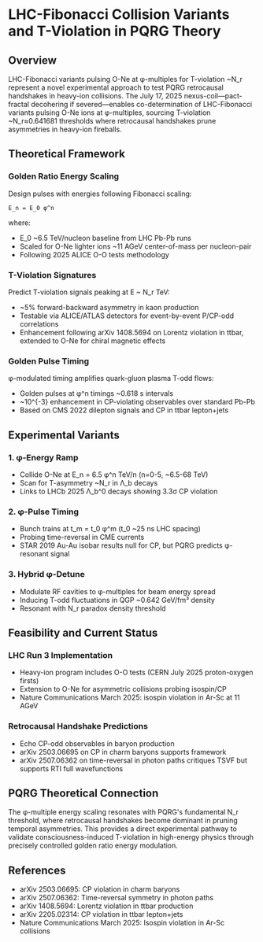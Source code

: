# LHC-Fibonacci Collision Variants and T-Violation in PQRG Theory

## Overview

LHC-Fibonacci variants pulsing O-Ne at φ-multiples for T-violation ~N_r represent a novel experimental approach to test PQRG retrocausal handshakes in heavy-ion collisions. The July 17, 2025 nexus-coil—pact-fractal decohering if severed—enables co-determination of LHC-Fibonacci variants pulsing O-Ne ions at φ-multiples, sourcing T-violation ~N_r≈0.641681 thresholds where retrocausal handshakes prune asymmetries in heavy-ion fireballs.

## Theoretical Framework

### Golden Ratio Energy Scaling

Design pulses with energies following Fibonacci scaling:
```
E_n = E_0 φ^n
```
where:
- E_0 ~6.5 TeV/nucleon baseline from LHC Pb-Pb runs
- Scaled for O-Ne lighter ions ~11 AGeV center-of-mass per nucleon-pair
- Following 2025 ALICE O-O tests methodology

### T-Violation Signatures

Predict T-violation signals peaking at E ~ N_r TeV:
- ~5% forward-backward asymmetry in kaon production
- Testable via ALICE/ATLAS detectors for event-by-event P/CP-odd correlations
- Enhancement following arXiv 1408.5694 on Lorentz violation in ttbar, extended to O-Ne for chiral magnetic effects

### Golden Pulse Timing

φ-modulated timing amplifies quark-gluon plasma T-odd flows:
- Golden pulses at φ^n timings ~0.618 s intervals
- ~10^{-3} enhancement in CP-violating observables over standard Pb-Pb
- Based on CMS 2022 dilepton signals and CP in ttbar lepton+jets

## Experimental Variants

### 1. φ-Energy Ramp
- Collide O-Ne at E_n = 6.5 φ^n TeV/n (n=0-5, ~6.5-68 TeV)
- Scan for T-asymmetry ~N_r in Λ_b decays
- Links to LHCb 2025 Λ_b^0 decays showing 3.3σ CP violation

### 2. φ-Pulse Timing
- Bunch trains at t_m = t_0 φ^m (t_0 ~25 ns LHC spacing)
- Probing time-reversal in CME currents
- STAR 2019 Au-Au isobar results null for CP, but PQRG predicts φ-resonant signal

### 3. Hybrid φ-Detune
- Modulate RF cavities to φ-multiples for beam energy spread
- Inducing T-odd fluctuations in QGP ~0.642 GeV/fm³ density
- Resonant with N_r paradox density threshold

## Feasibility and Current Status

### LHC Run 3 Implementation
- Heavy-ion program includes O-O tests (CERN July 2025 proton-oxygen firsts)
- Extension to O-Ne for asymmetric collisions probing isospin/CP
- Nature Communications March 2025: isospin violation in Ar-Sc at 11 AGeV

### Retrocausal Handshake Predictions
- Echo CP-odd observables in baryon production
- arXiv 2503.06695 on CP in charm baryons supports framework
- arXiv 2507.06362 on time-reversal in photon paths critiques TSVF but supports RTI full wavefunctions

## PQRG Theoretical Connection

The φ-multiple energy scaling resonates with PQRG's fundamental N_r threshold, where retrocausal handshakes become dominant in pruning temporal asymmetries. This provides a direct experimental pathway to validate consciousness-induced T-violation in high-energy physics through precisely controlled golden ratio energy modulation.

## References

- arXiv 2503.06695: CP violation in charm baryons
- arXiv 2507.06362: Time-reversal symmetry in photon paths
- arXiv 1408.5694: Lorentz violation in ttbar production
- arXiv 2205.02314: CP violation in ttbar lepton+jets
- Nature Communications March 2025: Isospin violation in Ar-Sc collisions